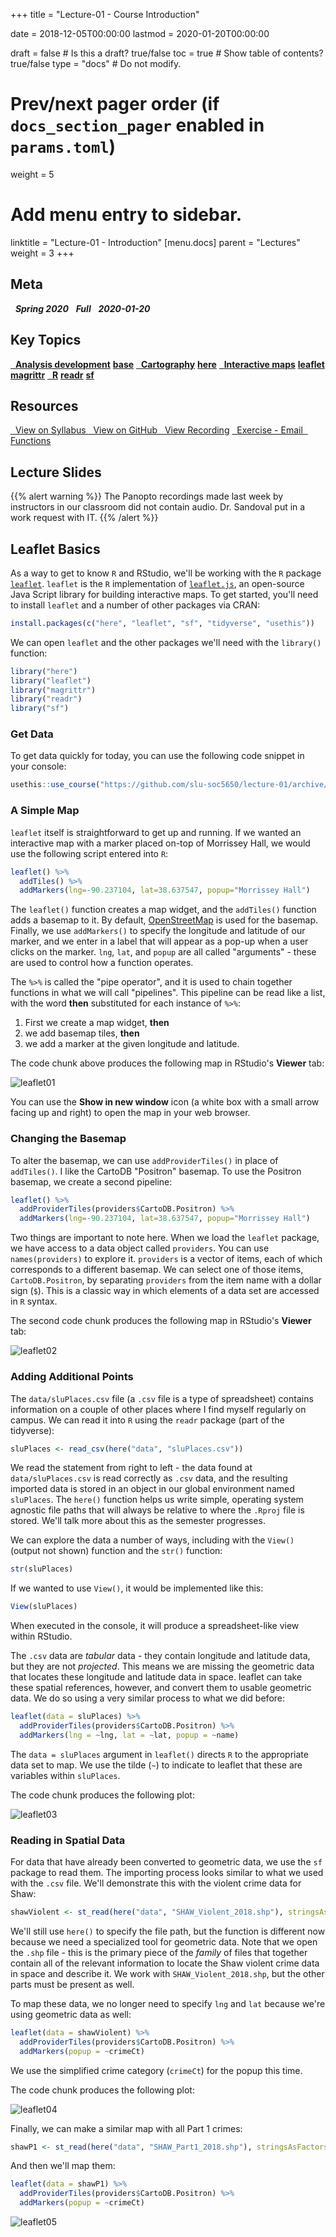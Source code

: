 +++
title = "Lecture-01 - Course Introduction"

date = 2018-12-05T00:00:00
lastmod = 2020-01-20T00:00:00

draft = false  # Is this a draft? true/false
toc = true  # Show table of contents? true/false
type = "docs"  # Do not modify.

# Prev/next pager order (if `docs_section_pager` enabled in `params.toml`)
weight = 5

# Add menu entry to sidebar.
linktitle = "Lecture-01 - Introduction"
[menu.docs]
  parent = "Lectures"
  weight = 3
+++

## Meta
<i class="meta-badge semester-sp19"><i class="far fa-calendar-alt fa-lg"></i>&nbsp; **Spring 2020** </i> 
<i class="meta-badge progress-full"><i class="fas fa-tasks fa-lg"></i>&nbsp; **Full** </i> 
<i class="meta-badge progress-update"><i class="far fa-clock fa-lg"></i>&nbsp; **2020-01-20** </i>

## Key Topics
<a class="meta-badge keyword" href="/docs/topic-index/#a-d"><i class="fas fa-tags fa-lg"></i>&nbsp; **Analysis development**</a> 
<a class="meta-badge package" href="/docs/topic-index/#a-d"><i class="fas fa-archive fa-lg"></i> **base**</a> 
<a class="meta-badge keyword" href="/docs/topic-index/#a-d"><i class="fas fa-tags fa-lg"></i>&nbsp; **Cartography**</a> 
<a class="meta-badge package" href="/docs/topic-index/#e-h"><i class="fas fa-archive fa-lg"></i> **here**</a> 
<a class="meta-badge keyword" href="/docs/topic-index/#i-l"><i class="fas fa-tags fa-lg"></i>&nbsp; **Interactive maps**</a> 
<a class="meta-badge package" href="/docs/topic-index/#i-l"><i class="fas fa-archive fa-lg"></i> **leaflet**</a>
<a class="meta-badge package" href="/docs/topic-index/#m-p"><i class="fas fa-archive fa-lg"></i> **magrittr**</a>
<a class="meta-badge tool" href="/docs/topic-index/#q-t"><i class="fas fa-wrench fa-lg"></i>&nbsp; **R**</a>
<a class="meta-badge package" href="/docs/topic-index/#q-t"><i class="fas fa-archive fa-lg"></i> **readr**</a>
<a class="meta-badge package" href="/docs/topic-index/#q-t"><i class="fas fa-archive fa-lg"></i> **sf**</a>

## Resources
<a class="btn btn-outline-primary resource" href="https://slu-soc5650.github.io/syllabus/lecture-01-course-introduction.html" target="_blank"><i class="fas fa-book fa-lg"></i>&nbsp; View on Syllabus </a> 
<a class="btn btn-outline-primary resource" href="https://github.com/slu-soc5650/lecture-01" target="_blank"><i class="fab fa-github fa-lg"></i>&nbsp; View on GitHub </a> 
<a class="btn btn-outline-primary resource" href="https://slu.hosted.panopto.com/Panopto/Pages/Viewer.aspx?id=430ff680-4cd0-4765-9456-ab4200063bcf" target="_blank"><i class="fas fa-video fa-lg"></i>&nbsp; View Recording</a>
<a class="btn btn-outline-primary resource" href="https://github.com/slu-soc5650/lecture-01/blob/master/handouts/lecture-01-email.pdf" target="_blank"><i class="fas fa-file-pdf fa-lg"></i>&nbsp; Exercise - Email </a> 
<a class="btn btn-outline-primary resource" href="https://github.com/slu-soc5650/lecture-01/blob/master/handouts/lecture-01-functions.pdf" target="_blank"><i class="fas fa-file-pdf fa-lg"></i>&nbsp; Functions </a>

## Lecture Slides
<p> </p>
<script async class="speakerdeck-embed" data-id="3b023eb9d7ee463faea3a90532221987" data-ratio="1.33333333333333" src="//speakerdeck.com/assets/embed.js"></script>
<p> </p>

{{% alert warning %}}
The Panopto recordings made last week by instructors in our classroom did not contain audio. Dr. Sandoval put in a work request with IT.
{{% /alert %}}


## Leaflet Basics
As a way to get to know `R` and RStudio, we'll be working with the `R` package [`leaflet`](https://rstudio.github.io/leaflet/). `leaflet` is the `R` implementation of [`leaflet.js`](http://leafletjs.com), an open-source Java Script library for building interactive maps. To get started, you'll need to install `leaflet` and a number of other packages via CRAN:

```r
install.packages(c("here", "leaflet", "sf", "tidyverse", "usethis"))
```

We can open `leaflet` and the other packages we'll need with the `library()` function:

```r
library("here")
library("leaflet")
library("magrittr")
library("readr")
library("sf")
```

### Get Data
To get data quickly for today, you can use the following code snippet in your console:

```r
usethis::use_course("https://github.com/slu-soc5650/lecture-01/archive/master.zip")
```

### A Simple Map

`leaflet` itself is straightforward to get up and running. If we wanted an interactive map with a marker placed on-top of Morrissey Hall, we would use the following script entered into `R`:

```r
leaflet() %>%
  addTiles() %>%
  addMarkers(lng=-90.237104, lat=38.637547, popup="Morrissey Hall")
```

The `leaflet()` function creates a map widget, and the `addTiles()` function adds a basemap to it. By default, [OpenStreetMap](https://www.openstreetmap.org) is used for the basemap. Finally, we use `addMarkers()` to specify the longitude and latitude of our marker, and we enter in a label that will appear as a pop-up when a user clicks on the marker. `lng`, `lat`, and `popup` are all called "arguments" - these are used to control how a function operates. 

The `%>%` is called the "pipe operator", and it is used to chain together functions in what we will call "pipelines". This pipeline can be read like a list, with the word **then** substituted for each instance of `%>%`:

1. First we create a map widget, **then**
2. we add basemap tiles, **then**
3. we add a marker at the given longitude and latitude.

The code chunk above produces the following map in RStudio's **Viewer** tab:

![leaflet01](/images/lecture-01/map1.png)

You can use the **Show in new window** icon (a white box with a small arrow facing up and right) to open the map in your web browser.

### Changing the Basemap

To alter the basemap, we can use `addProviderTiles()` in place of `addTiles()`. I like the CartoDB "Positron" basemap. To use the Positron basemap, we create a second pipeline:

```r
leaflet() %>%
  addProviderTiles(providers$CartoDB.Positron) %>% 
  addMarkers(lng=-90.237104, lat=38.637547, popup="Morrissey Hall")
```

Two things are important to note here. When we load the `leaflet` package, we have access to a data object called `providers`. You can use `names(providers)` to explore it. `providers` is a vector of items, each of which corresponds to a different basemap. We can select one of those items, `CartoDB.Positron`, by separating `providers` from the item name with a dollar sign (`$`). This is a classic way in which elements of a data set are accessed in `R` syntax.

The second code chunk produces the following map in RStudio's **Viewer** tab:

![leaflet02](/images/lecture-01/map2.png)

### Adding Additional Points

The `data/sluPlaces.csv` file (a `.csv` file is a type of spreadsheet) contains information on a couple of other places where I find myself regularly on campus. We can read it into `R` using the `readr` package (part of the tidyverse):

```r
sluPlaces <- read_csv(here("data", "sluPlaces.csv"))
```

We read the statement from right to left - the data found at `data/sluPlaces.csv` is read correctly as `.csv` data, and the resulting imported data is stored in an object in our global environment named `sluPlaces`. The `here()` function helps us write simple, operating system agnostic file paths that will always be relative to where the `.Rproj` file is stored. We'll talk more about this as the semester progresses.

We can explore the data a number of ways, including with the `View()` (output not shown) function and the `str()` function:

```r
str(sluPlaces)
```

If we wanted to use `View()`, it would be implemented like this:

```r
View(sluPlaces)
```

When executed in the console, it will produce a spreadsheet-like view within RStudio.

The `.csv` data are *tabular* data - they contain longitude and latitude data, but they are not *projected*. This means we are missing the geometric data that locates these longitude and latitude data in space. leaflet can take these spatial references, however, and convert them to usable geometric data. We do so using a very similar process to what we did before:

```r
leaflet(data = sluPlaces) %>%
  addProviderTiles(providers$CartoDB.Positron) %>% 
  addMarkers(lng = ~lng, lat = ~lat, popup = ~name)
```

The `data = sluPlaces` argument in `leaflet()` directs `R` to the appropriate data set to map. We use the tilde (`~`) to indicate to leaflet that these are variables within `sluPlaces`.

The code chunk produces the following plot:

![leaflet03](/images/lecture-01/map3.png)

### Reading in Spatial Data

For data that have already been converted to geometric data, we use the `sf` package to read them. The importing process looks similar to what we used with the `.csv` file. We'll demonstrate this with the violent crime data for Shaw:

```r
shawViolent <- st_read(here("data", "SHAW_Violent_2018.shp"), stringsAsFactors = FALSE)
```

We'll still use `here()` to specify the file path, but the function is different now because we need a specialized tool for geometric data. Note that we open the `.shp` file - this is the primary piece of the *family* of files that together contain all of the relevant information to locate the Shaw violent crime data in space and describe it. We work with `SHAW_Violent_2018.shp`, but the other parts must be present as well.

To map these data, we no longer need to specify `lng` and `lat` because we're using geometric data as well:

```r
leaflet(data = shawViolent) %>%
  addProviderTiles(providers$CartoDB.Positron) %>% 
  addMarkers(popup = ~crimeCt)
```

We use the simplified crime category (`crimeCt`) for the popup this time.

The code chunk produces the following plot:

![leaflet04](/images/lecture-01/map4.png)

Finally, we can make a similar map with all Part 1 crimes:

```r
shawP1 <- st_read(here("data", "SHAW_Part1_2018.shp"), stringsAsFactors = FALSE)
```

And then we'll map them:

```r
leaflet(data = shawP1) %>%
  addProviderTiles(providers$CartoDB.Positron) %>% 
  addMarkers(popup = ~crimeCt)
```

![leaflet05](/images/lecture-01/map5.png)
